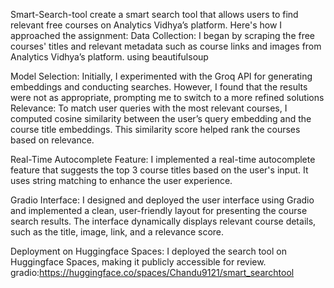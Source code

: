 Smart-Search-tool
create a smart search tool that allows users to find relevant free courses on Analytics Vidhya’s platform.
Here's how I approached the assignment: Data Collection: I began by scraping the free courses' titles and relevant metadata such as course links and images from Analytics Vidhya’s platform. using beautifulsoup

Model Selection: Initially, I experimented with the Groq API for generating embeddings and conducting searches. However, I found that the results were not as appropriate, prompting me to switch to a more refined solutions
Relevance: To match user queries with the most relevant courses, I computed cosine similarity between the user’s query embedding and the course title embeddings. This similarity score helped rank the courses based on relevance.

Real-Time Autocomplete Feature: I implemented a real-time autocomplete feature that suggests the top 3 course titles based on the user's input. It uses string matching to enhance the user experience.

Gradio Interface: I designed and deployed the user interface using Gradio and implemented a clean, user-friendly layout for presenting the course search results. The interface dynamically displays relevant course details, such as the title, image, link, and a relevance score.

Deployment on Huggingface Spaces: I deployed the search tool on Huggingface Spaces, making it publicly accessible for review. 
gradio:https://huggingface.co/spaces/Chandu9121/smart_searchtool
